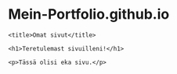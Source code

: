# Mein-Portfolio.github.io
<html>

  <head>

    <title>Omat sivut</title>

  </head>

  <body>

    <h1>Teretulemast sivuilleni!</h1>

    <p>Tässä olisi eka sivu.</p>

  </body>

</html>
